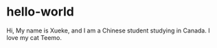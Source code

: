 # hello-world

Hi, My name is Xueke, and I am a Chinese student studying in Canada.
I love my cat Teemo.
